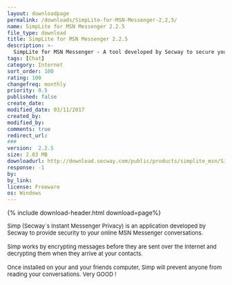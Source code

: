 ```yaml
---
layout: downloadpage
permalink: /downloads/SimpLite-for-MSN-Messenger-2,2,5/
name: SimpLite for MSN Messenger 2.2.5
file_type: download
title: SimpLite for MSN Messenger 2.2.5
description: >-
  SimpLite for MSN Messenger - A tool developed by Secway to secure your online MSN Messenger conversations
tags: [Chat]
category: Internet
sort_order: 100
rating: 100
changefreq: monthly
priority: 0.5
published: false
create_date: 
modified_date: 03/11/2017
created_by: 
modified_by: 
comments: true
redirect_url: 
### 
version:  2.2.5
size: 2.03 MB
downloadurl: http://download.secway.com/public/products/simplite_msn/SimpLite MSN 2_2_5 en.msi
response: -1
by: 
by_link: 
license: Freeware
os: Windows
---
```


{% include download-header.html download=page%}

<p style="fix-download-text !important">
<p><font size="2">Simp (Secway`s Instant Messenger Privacy) is an application developed by Secway to provide security to your online MSN Messenger conversations. <br />
<br />
Simp works by encrypting messages before they are sent over the Internet and decrypting them when they arrive at your contacts. <br />
<br />
Once installed on your and your friends computer, Simp will prevent anyone from reading your conversations. Very GOOD !</font></p></p>
